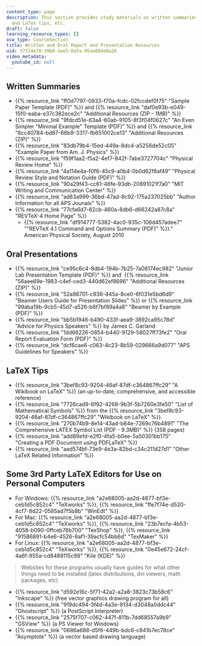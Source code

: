 ```yaml
---
content_type: page
description: This section provides study materials on written summaries, oral presentations,
  and LaTex tips, etc.
draft: false
learning_resource_types: []
ocw_type: CourseSection
title: Written and Oral Report and Presentation Resources
uid: 37724ef0-39b0-1ee5-0afa-95aa804d8a20
video_metadata:
  youtube_id: null
---
```

## Written Summaries

- {{% resource_link "ff0d7797-0933-f70a-fcdc-02fccdef0f75" "Sample Paper Template (PDF)" %}} and {{% resource_link "daf0e93b-e049-15f0-eaba-e37c382ece2c" "Additional Resources (ZIP - 1MB)" %}}
- {{% resource_link "9fdcd51e-63a4-60ab-9105-8f3f04f0627c" "An Even Simpler \"Minimal Example\" Template (PDF)" %}} and {{% resource_link "8cc40784-bd87-68b9-3317-fb651002ce13" "Additional Resources (ZIP)" %}}
- {{% resource_link "83db79b4-15ed-449a-8dc4-a5256de52c05" "Example Paper from Am. J. Physics" %}}
- {{% resource_link "f59f1aa2-f5a2-4ef7-842f-7abe3727704c" "Physical Review Home" %}}
- {{% resource_link "4a114e4a-f0f6-45c9-a0b4-0b0d62f8af49" "Physical Review Style and Notation Guide (PDF)" %}}
- {{% resource_link "90a29f43-cc61-46fe-93db-20891021f7a0" "MIT Writing and Communication Center" %}}
- {{% resource_link "ad63a999-36bd-47ad-8c92-175a237025bb" "Author Information for all APS Jounals" %}}
- {{% resource_link "77cfa6d7-82cb-460a-8db6-d66242a87c8a" "REVTeX-4 Home Page" %}}
    - {{% resource_link "df914777-5382-4ac0-935c-108d457adee7" "\"REVTeX 4.1 Command and Options Summary (PDF)" %}}." American Physical Society, August 2010

## Oral Presentations

- {{% resource_link "ce95c6c4-8db4-194b-7b25-7a06174ec982" "Junior Lab Presentation Template (PDF)" %}} and  {{% resource_link "56aee69e-1983-c4ef-ced3-440d62ef8696" "Additional Resources (ZIP)" %}}
- {{% resource_link "52a98701-c936-445a-8ce0-6f031e5bd6d9" "Beamer Users Guide for Presentation Slides" %}} or {{% resource_link "99aba19b-9cb5-45d7-a526-b6f7bf89a4a8" "Beamer by Example (PDF)" %}}
- {{% resource_link "bb5b1946-b490-433f-aea9-3892ca95c78d" "Advice for Physics Speakers" %}} by James C. Garland
- {{% resource_link "1dd66226-0854-b440-9129-58027ff73fe2" "Oral Report Evaluation Form (PDF)" %}}
- {{% resource_link "dcf6cae6-c063-4c23-8b59-029666a9d077" "APS Guidelines for Speakers" %}}

## LaTeX Tips

- {{% resource_link "3bef8c93-9204-46af-87df-c364867ffc29" "A Wikibook on LaTeX" %}} (an up-to-date, comprehensive, and accessible reference)
- {{% resource_link "7726cad9-6f92-4268-9b3f-5b7260e3fe50" "List of Mathematical Symbols" %}} from the {{% resource_link "3bef8c93-9204-46af-87df-c364867ffc29" "Wikibook on LaTeX" %}}.
- {{% resource_link "270b74b9-8e14-43ad-b84e-7269c76b4891" "The Comprehensive LATEX Symbol List (PDF - 9.3MB)" %}} (358 pages)
- {{% resource_link "add89efd-e2f0-4fa5-b0ee-5a50301bb175" "Creating a PDF Document using PDFLaTeX" %}}
- {{% resource_link "aad574bf-73e9-4e3a-82bd-c34c211d27d1" "Other LaTeX Related Information" %}}

## Some 3rd Party LaTeX Editors for Use on Personal Computers

- For Windows: {{% resource_link "a2e68005-aa2d-4877-bf3e-ceb1d5c852c4" "TeXworks" %}}, {{% resource_link "ffe7f74e-d520-4cf7-8d22-0585ad7f5b8b" "WinEdt" %}}
- For Mac: {{% resource_link "a2e68005-aa2d-4877-bf3e-ceb1d5c852c4" "TeXworks" %}}, {{% resource_link "23b7ecfa-4b53-4058-b090-0ffceb76b700" "TexShop" %}}, {{% resource_link "91586891-b4e6-4526-8af1-39acfc54bb6d" "TexMaker" %}}
- For Linux: {{% resource_link "a2e68005-aa2d-4877-bf3e-ceb1d5c852c4" "TeXworks" %}}, {{% resource_link "0e45e672-24cf-4a6f-955a-cd8489115c99" "Kile (KDE)" %}}

> Websites for these programs usually have guides for what other things need to be installed (latex distributions, dvi viewers, math packages, etc)

- {{% resource_link "d592e16c-5f71-42a2-a2a8-3823c73b58c6" "Inkscape" %}} (free vector graphics drawing program for all)
- {{% resource_link "919dc494-3f4d-4a3e-9134-d3048a0ddc44" "Ghostscript" %}} (a PostScript Interpreter)
- {{% resource_link "2575f707-c062-447f-811b-7dd68557a9b9" "GSView" %}} (a PS Viewer for Windows)
- {{% resource_link "0686a688-d5f6-449b-bdc6-c841b7ec78ce" "Asymptote" %}} (a vector based drawing language)